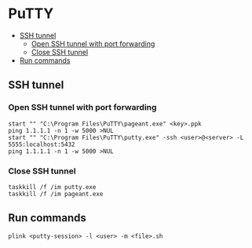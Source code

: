 PuTTY
=====

* [SSH tunnel](#ssh-tunnel)
    * [Open SSH tunnel with port forwarding](#open-ssh-tunnel-with-port-forwarding)
    * [Close SSH tunnel](#close-ssh-tunnel)
* [Run commands](#run-commands)

SSH tunnel
----------

### Open SSH tunnel with port forwarding

```batchfile
start "" "C:\Program Files\PuTTY\pageant.exe" <key>.ppk
ping 1.1.1.1 -n 1 -w 5000 >NUL
start "" "C:\Program Files\PuTTY\putty.exe" -ssh <user>@<server> -L 5555:localhost:5432
ping 1.1.1.1 -n 1 -w 5000 >NUL
```

### Close SSH tunnel

```batchfile
taskkill /f /im putty.exe
taskkill /f /im pageant.exe
```

Run commands
------------

```batchfile
plink <putty-session> -l <user> -m <file>.sh
```
